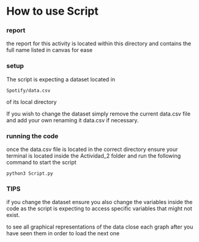 # How to use Script

### report
the report for this activity is located within this directory and contains the full name listed in canvas for ease

### setup
The script is expecting a dataset located in 
```
Spotify/data.csv
```
of its local directory

If you wish to change the dataset simply remove the current data.csv file and add your own renaming it data.csv if necessary.

### running the code
once the data.csv file is located in the correct directory ensure your terminal is located inside the Actividad_2 folder and run the following command to start the script

```
python3 Script.py
```

### TIPS
if you change the dataset ensure you also change the variables inside the code as the script is expecting to access specific variables that might not exist.

to see all graphical representations of the data close each graph after you have seen them in order to load the next one